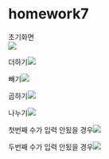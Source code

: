 # homework7

초기화면<br><img src='https://github.com/fbwkzl333/homework7/blob/master/Calculator/app/px/1.png'>

더하기<img src='https://github.com/fbwkzl333/homework7/blob/master/Calculator/app/px/2.png'>

빼기<img src='https://github.com/fbwkzl333/homework7/blob/master/Calculator/app/px/3.png'>

곱하기<img src='https://github.com/fbwkzl333/homework7/blob/master/Calculator/app/px/4.png'>

나누기<img src='https://github.com/fbwkzl333/homework7/blob/master/Calculator/app/px/5.png'>

첫번째 수가 입력 안됬을 경우<img src ='https://github.com/fbwkzl333/homework7/blob/master/Calculator/app/px/6.png'>

두번째 수가 입력 안됬을 경우<img src='https://github.com/fbwkzl333/homework7/blob/master/Calculator/app/px/7.png'><br>
